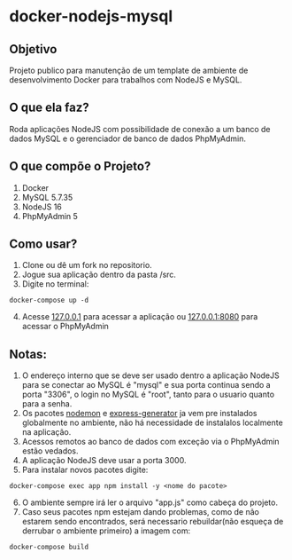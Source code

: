 # docker-nodejs-mysql

## Objetivo
Projeto publico para manutenção de um template de ambiente de desenvolvimento Docker para trabalhos com NodeJS e MySQL.

## O que ela faz?
Roda aplicações NodeJS com possibilidade de conexão a um banco de dados MySQL e o gerenciador de banco de dados PhpMyAdmin.

## O que compõe o Projeto?
1. Docker
2. MySQL 5.7.35
3. NodeJS 16
4. PhpMyAdmin 5

## Como usar?
1. Clone ou dê um fork no repositorio.
2. Jogue sua aplicação dentro da pasta /src.
3. Digite no terminal:
```
docker-compose up -d
```
4. Acesse [127.0.0.1](http://127.0.0.1/) para acessar a aplicação ou [127.0.0.1:8080](http://127.0.0.1:8080) para acessar o PhpMyAdmin

## Notas:
1. O endereço interno que se deve ser usado dentro a aplicação NodeJS para se conectar ao MySQL é "mysql" e sua porta continua sendo a porta "3306", o login no MySQL é "root", tanto para o usuario quanto para a senha.
2. Os pacotes [nodemon](https://www.npmjs.com/package/nodemon) e [express-generator](https://www.npmjs.com/package/express-generator) ja vem pre instalados globalmente no ambiente, não há necessidade de instalalos localmente na aplicação.
4. Acessos remotos ao banco de dados com exceção via o PhpMyAdmin estão vedados.
5. A aplicação NodeJS deve usar a porta 3000.
6. Para instalar novos pacotes digite:
```
docker-compose exec app npm install -y <nome do pacote>
```
6. O ambiente sempre irá ler o arquivo "app.js" como cabeça do projeto.
7. Caso seus pacotes npm estejam dando problemas, como de não estarem sendo encontrados, será necessario rebuildar(não esqueça de derrubar o ambiente primeiro) a imagem com:
```
docker-compose build
```
